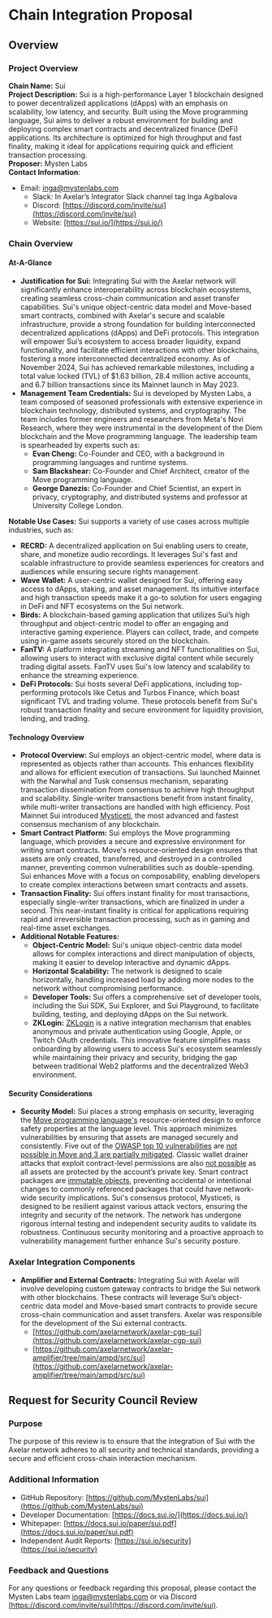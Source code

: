 # Chain Integration Proposal

## Overview

### Project Overview

**Chain Name:** Sui  
**Project Description:** Sui is a high-performance Layer 1 blockchain designed to power decentralized applications (dApps) with an emphasis on scalability, low latency, and security. Built using the Move programming language, Sui aims to deliver a robust environment for building and deploying complex smart contracts and decentralized finance (DeFi) applications. Its architecture is optimized for high throughput and fast finality, making it ideal for applications requiring quick and efficient transaction processing.  
**Proposer:** Mysten Labs  
**Contact Information**:

* Email: [inga@mystenlabs.com](mailto:inga@mystenlabs.com)  
  * Slack: In Axelar’s Integrator Slack channel tag Inga Agibalova  
  * Discord: [https://discord.com/invite/sui](https://discord.com/invite/sui)  
  * Website: [https://sui.io/](https://sui.io/)

### Chain Overview

#### At-A-Glance

* **Justification for Sui:** Integrating Sui with the Axelar network will significantly enhance interoperability across blockchain ecosystems, creating seamless cross-chain communication and asset transfer capabilities. Sui's unique object-centric data model and Move-based smart contracts, combined with Axelar's secure and scalable infrastructure, provide a strong foundation for building interconnected decentralized applications (dApps) and DeFi protocols. This integration will empower Sui’s ecosystem to access broader liquidity, expand functionality, and facilitate efficient interactions with other blockchains, fostering a more interconnected decentralized economy. As of November 2024, Sui has achieved remarkable milestones, including a total value locked (TVL) of $1.63 billion, 28.4 million active accounts, and 6.7 billion transactions since its Mainnet launch in May 2023\.  
* **Management Team Credentials:** Sui is developed by Mysten Labs, a team composed of seasoned professionals with extensive experience in blockchain technology, distributed systems, and cryptography. The team includes former engineers and researchers from Meta's Novi Research, where they were instrumental in the development of the Diem blockchain and the Move programming language. The leadership team is spearheaded by experts such as:  
  * **Evan Cheng:** Co-Founder and CEO, with a background in programming languages and runtime systems.  
  * **Sam Blackshear:** Co-Founder and Chief Architect, creator of the Move programming language.  
  * **George Danezis:** Co-Founder and Chief Scientist, an expert in privacy, cryptography, and distributed systems and professor at University College London.

**Notable Use Cases:** Sui supports a variety of use cases across multiple industries, such as:

* **RECRD:** A decentralized application on Sui enabling users to create, share, and monetize audio recordings. It leverages Sui's fast and scalable infrastructure to provide seamless experiences for creators and audiences while ensuring secure rights management.  
* **Wave Wallet:** A user-centric wallet designed for Sui, offering easy access to dApps, staking, and asset management. Its intuitive interface and high transaction speeds make it a go-to solution for users engaging in DeFi and NFT ecosystems on the Sui network.  
* **Birds:** A blockchain-based gaming application that utilizes Sui’s high throughput and object-centric model to offer an engaging and interactive gaming experience. Players can collect, trade, and compete using in-game assets securely stored on the blockchain.  
* **FanTV:** A platform integrating streaming and NFT functionalities on Sui, allowing users to interact with exclusive digital content while securely trading digital assets. FanTV uses Sui's low latency and scalability to enhance the streaming experience.  
* **DeFi Protocols:** Sui hosts several DeFi applications, including top-performing protocols like Cetus and Turbos Finance, which boast significant TVL and trading volume. These protocols benefit from Sui's robust transaction finality and secure environment for liquidity provision, lending, and trading.

#### Technology Overview

* **Protocol Overview:** Sui employs an object-centric model, where data is represented as objects rather than accounts. This enhances flexibility and allows for efficient execution of transactions. Sui launched Mainnet with the Narwhal and Tusk consensus mechanism, separating transaction dissemination from consensus to achieve high throughput and scalability. Single-writer transactions benefit from instant finality, while multi-writer transactions are handled with high efficiency. Post Mainnet Sui introduced [Mysticeti](https://sui.io/mysticeti), the most advanced and fastest consensus mechanism of any blockchain.  
* **Smart Contract Platform:** Sui employs the Move programming language, which provides a secure and expressive environment for writing smart contracts. Move's resource-oriented design ensures that assets are only created, transferred, and destroyed in a controlled manner, preventing common vulnerabilities such as double-spending. Sui enhances Move with a focus on composability, enabling developers to create complex interactions between smart contracts and assets.  
* **Transaction Finality:** Sui offers instant finality for most transactions, especially single-writer transactions, which are finalized in under a second. This near-instant finality is critical for applications requiring rapid and irreversible transaction processing, such as in gaming and real-time asset exchanges.  
* **Additional Notable Features:**  
  * **Object-Centric Model:** Sui's unique object-centric data model allows for complex interactions and direct manipulation of objects, making it easier to develop interactive and dynamic dApps.  
  * **Horizontal Scalability:** The network is designed to scale horizontally, handling increased load by adding more nodes to the network without compromising performance.  
  * **Developer Tools:** Sui offers a comprehensive set of developer tools, including the Sui SDK, Sui Explorer, and Sui Playground, to facilitate building, testing, and deploying dApps on the Sui network.  
  *  **ZKLogin:** [ZKLogin](https://sui.io/zklogin) is a native integration mechanism that enables anonymous and private authentication using Google, Apple, or Twitch OAuth credentials. This innovative feature simplifies mass onboarding by allowing users to access Sui's ecosystem seamlessly while maintaining their privacy and security, bridging the gap between traditional Web2 platforms and the decentralized Web3 environment.

#### Security Considerations

* **Security Model:** Sui places a strong emphasis on security, leveraging the [Move programming language's](https://sui.io/move) resource-oriented design to enforce safety properties at the language level. This approach minimizes vulnerabilities by ensuring that assets are managed securely and consistently. Five out of the [OWASP top 10 vulnerabilities](https://owasp.org/www-project-smart-contract-top-10/) are [not possible in Move and 3 are partially mitigated](https://twitter.com/b1ackd0g/status/1749169512866607172?t=5JhAvWnsMPkyPUhPOALvhg&s=19). Classic wallet drainer attacks that exploit contract-level permissions are also [not possible](https://twitter.com/b1ackd0g/status/1747475205243715932?s=20) as all assets are protected by the account’s private key. Smart contract packages are [immutable objects](https://docs.sui.io/concepts/sui-move-concepts/packages#packages-are-immutable), preventing accidental or intentional changes to commonly referenced packages that could have network-wide security implications. Sui's consensus protocol, Mysticeti, is designed to be resilient against various attack vectors, ensuring the integrity and security of the network. The network has undergone rigorous internal testing and independent security audits to validate its robustness. Continuous security monitoring and a proactive approach to vulnerability management further enhance Sui's security posture.

### Axelar Integration Components

* **Amplifier and External Contracts:** Integrating Sui with Axelar will involve developing custom gateway contracts to bridge the Sui network with other blockchains. These contracts will leverage Sui’s object-centric data model and Move-based smart contracts to provide secure cross-chain communication and asset transfers. Axelar was responsible for the development of the Sui external contracts.  
  * [https://github.com/axelarnetwork/axelar-cgp-sui](https://github.com/axelarnetwork/axelar-cgp-sui)  
  * [https://github.com/axelarnetwork/axelar-amplifier/tree/main/ampd/src/sui](https://github.com/axelarnetwork/axelar-amplifier/tree/main/ampd/src/sui)

## Request for Security Council Review

### Purpose

The purpose of this review is to ensure that the integration of Sui with the Axelar network adheres to all security and technical standards, providing a secure and efficient cross-chain interaction mechanism.

### Additional Information

* GitHub Repository: [https://github.com/MystenLabs/sui](https://github.com/MystenLabs/sui)  
* Developer Documentation: [https://docs.sui.io/](https://docs.sui.io/)  
* Whitepaper: [https://docs.sui.io/paper/sui.pdf](https://docs.sui.io/paper/sui.pdf)  
* Independent Audit Reports: [https://sui.io/security](https://sui.io/security)

### Feedback and Questions

For any questions or feedback regarding this proposal, please contact the Mysten Labs team [inga@mystenlabs.com](mailto:inga@mystenlabs.com)  or via Discord [https://discord.com/invite/sui](https://discord.com/invite/sui).